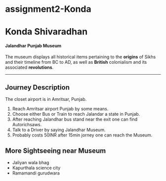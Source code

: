 # assignment2-Konda
# Konda Shivaradhan
#### Jalandhar Punjab Museum
The museum displays all historical items pertaining to the **origins** of Sikhs and their timeline from BC to AD, as well as **British** colonialism and its associated **revolutions**.
___
## Journey Description
The closet airport is in Amritsar, Punjab.
1. Reach Amritsar airport Punjab by some means.
2. Choose either Bus or Train to reach Jalandar a state in Punjab.
3. After reaching Jalandhar bus stand near the exit one can find Autorichsaws.
4. Talk to a Driver by saying Jalandhar Museum.
5. Probably costs 50INR after 15min jorney one can reach the Museum.

## More Sightseeing near Museum
- Jaliyan wala bhag
- Kapurthala science city
- Ramamandi gurudwara   